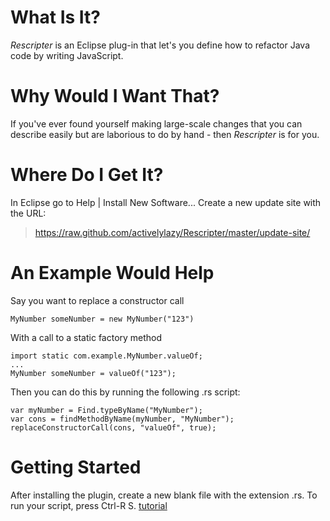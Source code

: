 # What Is It?

*Rescripter* is an Eclipse plug-in that let's you define how to refactor 
Java code by writing JavaScript.

# Why Would I Want That?

If you've ever found yourself making large-scale changes that you can describe
easily but are laborious to do by hand - then *Rescripter* is for you.

# Where Do I Get It?

In Eclipse go to Help | Install New Software...
Create a new update site with the URL:

>    https://raw.github.com/activelylazy/Rescripter/master/update-site/

# An Example Would Help

Say you want to replace a constructor call

```
MyNumber someNumber = new MyNumber("123")
```

With a call to a static factory method

```
import static com.example.MyNumber.valueOf;
...
MyNumber someNumber = valueOf("123");
```

Then you can do this by running the following .rs script:

```
var myNumber = Find.typeByName("MyNumber");
var cons = findMethodByName(myNumber, "MyNumber");
replaceConstructorCall(cons, "valueOf", true);
```

# Getting Started

After installing the plugin, create a new blank file with the extension .rs. To run your script, press Ctrl-R S.
[tutorial](documentation/tutorial.html)
